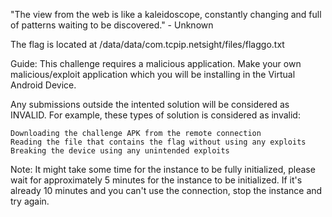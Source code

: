 "The view from the web is like a kaleidoscope, constantly changing and full of patterns waiting to be discovered." - Unknown

The flag is located at /data/data/com.tcpip.netsight/files/flaggo.txt

Guide:
This challenge requires a malicious application.
Make your own malicious/exploit application which you will be installing in the Virtual Android Device.

Any submissions outside the intented solution will be considered as INVALID.
For example, these types of solution is considered as invalid:

    Downloading the challenge APK from the remote connection
    Reading the file that contains the flag without using any exploits
    Breaking the device using any unintended exploits

Note:
It might take some time for the instance to be fully initialized, please wait for approximately 5 minutes for the instance to be initialized. If it's already 10 minutes and you can't use the connection, stop the instance and try again.
